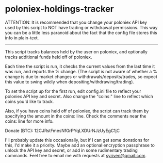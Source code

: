 # poloniex-holdings-tracker

ATTENTION: It is recommended that you change your poloniex API key used by this script to NOT have trading or withdrawal permissions. This way you can be a little less paranoid about the fact that the config file stores this info in plain-text.

---

This script tracks balances held by the user on poloniex, and optionally tracks additional funds held off of poloniex.

Each time the script is run, it checks the current values from the last time it was run, and reports the % change. (The script is not aware of whether a % change is due to market changes or withdrawals/deposits/trades, so expect this value to swing wildly when depositing/withdrawing/trading).

To set the script up for the first run, edit config.ini file to reflect your poloniex API key and secret. Also change the "coins:" line to reflect which coins you'd like to track.

Also, if you have coins held off of poloniex, the script can track them by specifying the amount in the coins: line. Check the comments near the coins: line for more info.

Donate (BTC): 12CJRstFmesNfGrPYqLXDUrNJzUyEgC1jC

I'll probably update this occasionally, but if I can get some donations for this, I'd make it a priority. Maybe add an optional encryption passphrase to unlock the API key and secret, or add in some rudimentary trading commands. Feel free to email me with requests at syriven@gmail.com.
